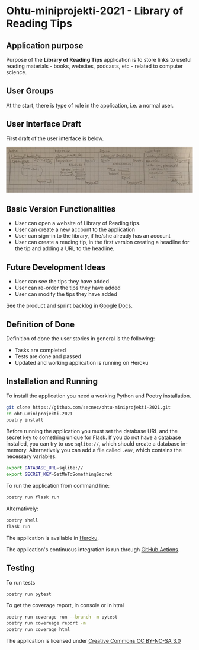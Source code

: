 # Ohtu-miniprojekti-2021 - Library of Reading Tips

## Application purpose

Purpose of the **Library of Reading Tips** application is to store links to useful reading materials - books, websites, podcasts, etc - related to computer science.

## User Groups

At the start, there is type of role in the application, i.e. a normal user.

## User Interface Draft

First draft of the user interface is below.

![Design document picture](./documentation/design_doc_pic.jpg)

## Basic Version Functionalities

- User can open a website of Library of Reading tips.
- User can create a new account to the application
- User can sign-in to the library, if he/she already has an account
- User can create a reading tip, in the first version creating a headline for the tip and adding a URL to the headline.

## Future Development Ideas

- User can see the tips they have added
- User can re-order the tips they have added
- User can modify the tips they have added

See the product and sprint backlog in [Google Docs](https://docs.google.com/spreadsheets/d/1plecnq6NQp5lWElzSjdFOGPEqjY1rucBk0Hdp8Kfcho/edit?usp=sharing).

## Definition of Done

Definition of done the user stories in general is the following:

- Tasks are completed
- Tests are done and passed
- Updated and working application is running on Heroku

## Installation and Running

To install the application you need a working Python and Poetry installation.

```bash
git clone https://github.com/secnec/ohtu-miniprojekti-2021.git
cd ohtu-miniprojekti-2021
poetry install
```

Before running the application you must set the database URL and the secret key to something unique for Flask. If you do not have a database installed, you can try to use `sqlite://`, which should create a database in-memory. Alternatively you can add a file called `.env`, which contains the necessary variables.

```bash
export DATABASE_URL=sqlite://
export SECRET_KEY=SetMeToSomethingSecret
```

To run the application from command line:

```bash
poetry run flask run
```

Alternatively:

```bash
poetry shell
flask run
```

The application is available in [Heroku](https://library-of-reading-tips.herokuapp.com/).

The application's continuous integration is run through [GitHub Actions](https://github.com/secnec/ohtu-miniprojekti-2021/actions).

## Testing

To run tests

```bash
poetry run pytest
```

To get the coverage report, in console or in html

```bash
poetry run coverage run --branch -m pytest
poetry run covereage report -m
poetry run coverage html
```

The application is licensed under [Creative Commons CC BY-NC-SA 3.0](https://creativecommons.org/licenses/by-nc-sa/3.0/)
